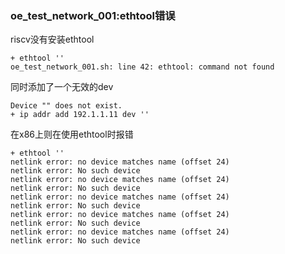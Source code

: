 ### oe_test_network_001:ethtool错误

riscv没有安装ethtool

```
+ ethtool ''
oe_test_network_001.sh: line 42: ethtool: command not found
```

同时添加了一个无效的dev

```
Device "" does not exist.
+ ip addr add 192.1.1.11 dev ''
```

在x86上则在使用ethtool时报错

```
+ ethtool ''
netlink error: no device matches name (offset 24)
netlink error: No such device
netlink error: no device matches name (offset 24)
netlink error: No such device
netlink error: no device matches name (offset 24)
netlink error: No such device
netlink error: no device matches name (offset 24)
netlink error: No such device
netlink error: no device matches name (offset 24)
netlink error: No such device
```

